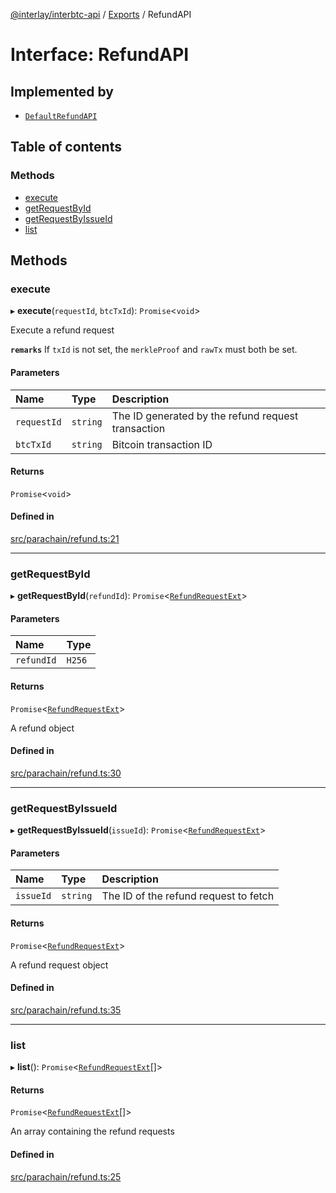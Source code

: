 [@interlay/interbtc-api](/README.md) / [Exports](/modules.md) / RefundAPI

# Interface: RefundAPI

## Implemented by

- [`DefaultRefundAPI`](/classes/DefaultRefundAPI.md)

## Table of contents

### Methods

- [execute](/interfaces/RefundAPI.md#execute)
- [getRequestById](/interfaces/RefundAPI.md#getrequestbyid)
- [getRequestByIssueId](/interfaces/RefundAPI.md#getrequestbyissueid)
- [list](/interfaces/RefundAPI.md#list)

## Methods

### <a id="execute" name="execute"></a> execute

▸ **execute**(`requestId`, `btcTxId`): `Promise`<`void`\>

Execute a refund request

**`remarks`** If `txId` is not set, the `merkleProof` and `rawTx` must both be set.

#### Parameters

| Name | Type | Description |
| :------ | :------ | :------ |
| `requestId` | `string` | The ID generated by the refund request transaction |
| `btcTxId` | `string` | Bitcoin transaction ID |

#### Returns

`Promise`<`void`\>

#### Defined in

[src/parachain/refund.ts:21](https://github.com/interlay/interbtc-api/blob/3ad80e9/src/parachain/refund.ts#L21)

___

### <a id="getrequestbyid" name="getrequestbyid"></a> getRequestById

▸ **getRequestById**(`refundId`): `Promise`<[`RefundRequestExt`](/interfaces/RefundRequestExt.md)\>

#### Parameters

| Name | Type |
| :------ | :------ |
| `refundId` | `H256` |

#### Returns

`Promise`<[`RefundRequestExt`](/interfaces/RefundRequestExt.md)\>

A refund object

#### Defined in

[src/parachain/refund.ts:30](https://github.com/interlay/interbtc-api/blob/3ad80e9/src/parachain/refund.ts#L30)

___

### <a id="getrequestbyissueid" name="getrequestbyissueid"></a> getRequestByIssueId

▸ **getRequestByIssueId**(`issueId`): `Promise`<[`RefundRequestExt`](/interfaces/RefundRequestExt.md)\>

#### Parameters

| Name | Type | Description |
| :------ | :------ | :------ |
| `issueId` | `string` | The ID of the refund request to fetch |

#### Returns

`Promise`<[`RefundRequestExt`](/interfaces/RefundRequestExt.md)\>

A refund request object

#### Defined in

[src/parachain/refund.ts:35](https://github.com/interlay/interbtc-api/blob/3ad80e9/src/parachain/refund.ts#L35)

___

### <a id="list" name="list"></a> list

▸ **list**(): `Promise`<[`RefundRequestExt`](/interfaces/RefundRequestExt.md)[]\>

#### Returns

`Promise`<[`RefundRequestExt`](/interfaces/RefundRequestExt.md)[]\>

An array containing the refund requests

#### Defined in

[src/parachain/refund.ts:25](https://github.com/interlay/interbtc-api/blob/3ad80e9/src/parachain/refund.ts#L25)
